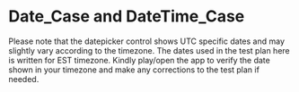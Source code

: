 # Date_Case and DateTime_Case

Please note that the datepicker control shows UTC specific dates and may slightly vary according to the timezone.
The dates used in the test plan here is written for EST timezone. Kindly play/open the app to verify the date shown in your timezone and make any corrections to the test plan if needed.